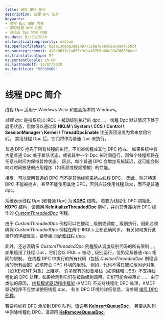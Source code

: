 ```yaml
---
title: 线程 DPC 简介
description: 线程 DPC 简介
keywords:
- 线程 Dpc WDK 内核
- 实时线程 WDK 内核
- 已抢占 Dpc WDK 内核
ms.date: 01/23/2020
ms.localizationpriority: medium
ms.openlocfilehash: b2aa130eba38a1087732de76a958e95c9d4759bf
ms.sourcegitcommit: 418e6617e2a695c9cb4b37b5b60e264760858acd
ms.translationtype: MT
ms.contentlocale: zh-CN
ms.lasthandoff: 12/07/2020
ms.locfileid: "96838869"
---
```

# <a name="introduction-to-threaded-dpcs"></a>线程 DPC 简介

线程 Dpc 适用于 Windows Vista 和更高版本的 Windows。

*线程 dpc* 是指系统以 IRQL = 被动级别执行的 dpc \_ 。 线程 Dpc 默认情况下处于启用状态，但你可以通过将 **HKLM \\ System \\ CCS \\ Control \\ SessionManager \\ Kernel \\ ThreadDpcEnable** 注册表项设置为零来禁用它们。 禁用线程 Dpc 后，它们将作为普通 Dpc 来执行。

普通 DPC 抢先于所有线程的执行，不能被线程或其他 DPC 抢占。 如果系统中有大量普通 Dpc 处于排队状态，或者其中一个 Dpc 长时间运行，则每个线程都将在任意长时间内保持暂停状态。 因此，每个普通 DPC 会增加系统延迟，这可能会影响对时间敏感的应用程序（如音频或视频播放）的性能。

相反，可以使用普通的 DPC 而不是其他线程来抢占线程 DPC。 因此，除非特定 DPC 不能被抢占，甚至不能使用其他 DPC，否则应该使用线程 Dpc，而不是普通 dpc。

系统表示线程 Dpc (和普通 Dpc) 为 [**KDPC**](./eprocess.md) 结构。 若要为线程化 DPC 初始化 **KDPC** 结构，请调用 [**KeInitializeThreadedDpc**](/windows-hardware/drivers/ddi/wdm/nf-wdm-keinitializethreadeddpc) 例程，并向其传递执行 DPC 操作的 [*CustomThreadedDpc*](https://msdn.microsoft.com/library/windows/hardware/ff542976) 例程。

由于 *CustomThreadedDpc* 例程可以在被动 \_ 级别或调度 \_ 级别执行，因此必须确保 *CustomThreadedDpc* 例程在两个 IRQLs 上都正确同步。 有关如何执行此操作的详细信息，请参阅 [同步和线程 dpc](synchronization-and-threaded-dpcs.md)。

此外，还必须确保 *CustomThreadedDpc* 例程服从调度级别代码的所有限制 \_ 。 如果启用了线程 Dpc，它们会以 IRQL = 被动 \_ 级别运行，但仍受与普通 dpc 相同的限制。 在线程 DPC 中执行的所有代码（包括 *CustomThreadedDpc* 例程调用的所有函数）必须符合 DPC 环境的限制。 例如，代码不得在被动级同步对象（如 [KEVENT 对象](defining-and-using-an-event-object.md)）上阻塞。 许多现有的设备堆栈（如网络和 USB）不支持线程化的 DPC 处理，如果检测到它们在被动级别调用，它们可能会被阻止 \_ 。 由于类似的原因， [内核模式驱动程序框架](../wdf/index.md) (KMDF) 不支持线程化 DPC 处理，KMDF 驱动程序不应尝试使用线程 dpc。 有关 DPC 环境的详细信息，请参阅 [编写 DPC 例程](writing-dpc-routines.md)。

若要将线程 DPC 添加到 DPC 队列，请调用 [**KeInsertQueueDpc**](/windows-hardware/drivers/ddi/wdm/nf-wdm-keinsertqueuedpc)。 若要从队列中删除线程化 DPC，请调用 [**KeRemoveQueueDpc**](/windows-hardware/drivers/ddi/wdm/nf-wdm-keremovequeuedpc)。
